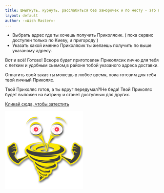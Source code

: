 ```yaml
---
title: Шмыгнуть, курнуть, расслабиться без заморочек и по месту - это просто!
layout: default
author: -=Wish Master=-
---
```


<ul>
<li>Выбрать адрес где ты хочешь получить Приколясик. ( пока сервис доступен только по Киеву, и пригороду )</li>
<li>Указать какой именно Приколясик ты желаешь получить по выше указаному адресу.</li>
</ul>

<p>Вот и всё! Готово! Вскоре будет приготовлен Приколясик лично для тебя с легким и удобным сьемом,в районе тобой указаного адреса доставки. </p>

<p>Оплатить свой заказ ты можешь  в любое время, пока  готовим для тебя твой личный Приколяс.</p>

<p>Твой Приколяс готов, а ты вдруг передумал?!Не беда! Твой Приколяс будет выложен на витрину и станет доступным для других.</p>

[Кликай сюда, чтобы затестить](https://t.me/+4Oye3NKvkWU0ZDMy)

![Book logo](/docs/assets/logo.png)
